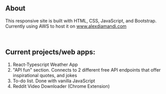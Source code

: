 ## About 
This responsive site is built with HTML, CSS, JavaScript, and Bootstrap. 
Currently using AWS to host it on www.alexdiamandi.com

<br>

## Current projects/web apps:

1. React-Typescript Weather App 
2. "API fun" section. Connects to 2 different free API endpoints that offer inspirational quotes, and jokes
3. To-do list. Done with vanilla JavaScript
4. Reddit Video Downloader (Chrome Extension)